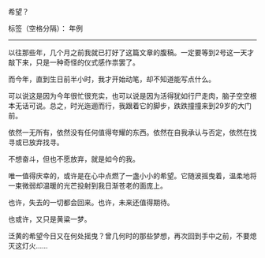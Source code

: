 ﻿希望？

标签（空格分隔）： 年例

---

以往那些年，几个月之前我就已打好了这篇文章的腹稿。一定要等到2号这一天才敲下来，只是一种奇怪的仪式感作祟罢了。

而今年，直到生日前半小时，我才开始动笔，却不知道能写点什么。

可以说这是因为今年很忙很充实，也可以说是因为活得犹如行尸走肉，脑子空空根本无话可说。总之，时光迤逦而行，我跟着它的脚步，跌跌撞撞来到29岁的大门前。

依然一无所有，依然没有任何值得夸耀的东西。依然在自我承认与否定，依然在找寻或已放弃找寻。

不想奋斗，但也不愿放弃，就是如今的我。

唯一值得庆幸的，或许是在心中点燃了一盏小小的希望。它随波摇曳着，温柔地将一束微弱却温暖的光芒投射到我日渐苍老的面庞上。

也许，失去的一切都会回来。也许，未来还值得期待。

也或许，又只是黄粱一梦。

泛黄的希望今日又在何处摇曳？曾几何时的那些梦想，再次回到手中之前，不要熄灭这灯火……





